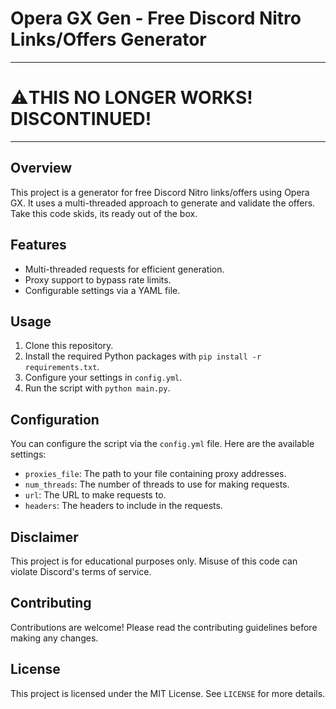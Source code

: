 # Opera GX Gen - Free Discord Nitro Links/Offers Generator
---
# ⚠️THIS NO LONGER WORKS! DISCONTINUED!
---
## Overview
This project is a generator for free Discord Nitro links/offers using Opera GX. It uses a multi-threaded approach to generate and validate the offers.
Take this code skids, its ready out of the box.

## Features
- Multi-threaded requests for efficient generation.
- Proxy support to bypass rate limits.
- Configurable settings via a YAML file.

## Usage
1. Clone this repository.
2. Install the required Python packages with `pip install -r requirements.txt`.
3. Configure your settings in `config.yml`.
4. Run the script with `python main.py`.

## Configuration
You can configure the script via the `config.yml` file. Here are the available settings:
- `proxies_file`: The path to your file containing proxy addresses.
- `num_threads`: The number of threads to use for making requests.
- `url`: The URL to make requests to.
- `headers`: The headers to include in the requests.

## Disclaimer
This project is for educational purposes only. Misuse of this code can violate Discord's terms of service.

## Contributing
Contributions are welcome! Please read the contributing guidelines before making any changes.

## License
This project is licensed under the MIT License. See `LICENSE` for more details.
